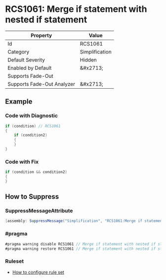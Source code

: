 # RCS1061: Merge if statement with nested if statement

| Property | Value |
| -------- | ----- |
| Id | RCS1061 |
| Category | Simplification |
| Default Severity | Hidden |
| Enabled by Default | &\#x2713; |
| Supports Fade\-Out |  |
| Supports Fade\-Out Analyzer | &\#x2713; |

## Example

### Code with Diagnostic

```csharp
if (condition) // RCS1061
{
    if (condition2)
    {
    }
}
```

### Code with Fix

```csharp
if (condition && condition2)
{
}
```

## How to Suppress

### SuppressMessageAttribute

```csharp
[assembly: SuppressMessage("Simplification", "RCS1061:Merge if statement with nested if statement.", Justification = "<Pending>")]
```

### \#pragma

```csharp
#pragma warning disable RCS1061 // Merge if statement with nested if statement.
#pragma warning restore RCS1061 // Merge if statement with nested if statement.
```

### Ruleset

* [How to configure rule set](../HowToConfigureAnalyzers.md)

